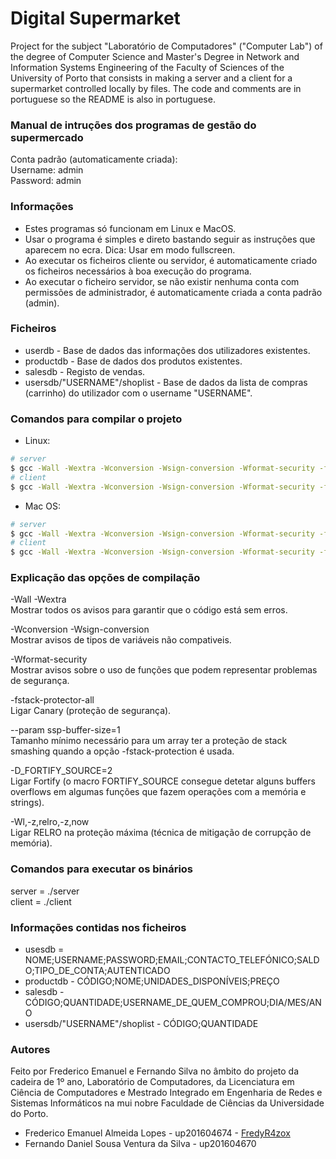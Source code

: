 # Digital Supermarket
Project for the subject "Laboratório de Computadores" ("Computer Lab") of the degree of Computer Science and Master's Degree in Network and Information Systems Engineering of the Faculty of Sciences of the University of Porto that consists in making a server and a client for a supermarket controlled locally by files. The code and comments are in portuguese so the README is also in portuguese.


### Manual de intruções dos programas de gestão do supermercado
Conta padrão (automaticamente criada): <br />
Username: admin <br />
Password: admin <br />


### Informações
* Estes programas só funcionam em Linux e MacOS.
* Usar o programa é simples e direto bastando seguir as instruções que aparecem no ecra.
Dica: Usar em modo fullscreen.
* Ao executar os ficheiros cliente ou servidor, é automaticamente criado os ficheiros 
necessários à boa execução do programa.
* Ao executar o ficheiro servidor, se não existir nenhuma conta com permissões de administrador, 
é automaticamente criada a conta padrão (admin).


### Ficheiros
* userdb - Base de dados das informações dos utilizadores existentes.
* productdb - Base de dados dos produtos existentes.
* salesdb - Registo de vendas.
* usersdb/"USERNAME"/shoplist - Base de dados da lista de compras (carrinho) do utilizador com o username "USERNAME".


### Comandos para compilar o projeto
* Linux:
```bash
# server
$ gcc -Wall -Wextra -Wconversion -Wsign-conversion -Wformat-security -fstack-protector-all --param ssp-buffer-size=1 -D_FORTIFY_SOURCE=2 -Wl,-z,relro,-z,now server.c -o server_linux
# client
$ gcc -Wall -Wextra -Wconversion -Wsign-conversion -Wformat-security -fstack-protector-all --param ssp-buffer-size=1 -D_FORTIFY_SOURCE=2 -Wl,-z,relro,-z,now client.c -o client_linux
```

* Mac OS:
```bash
# server
$ gcc -Wall -Wextra -Wconversion -Wsign-conversion -Wformat-security -fstack-protector-all --param ssp-buffer-size=1 -D_FORTIFY_SOURCE=2 server.c -o server_macos <br />
# client
$ gcc -Wall -Wextra -Wconversion -Wsign-conversion -Wformat-security -fstack-protector-all --param ssp-buffer-size=1 -D_FORTIFY_SOURCE=2 client.c -o client_macos <br />
```

### Explicação das opções de compilação
-Wall -Wextra <br />
Mostrar todos os avisos para garantir que o código está sem erros.

-Wconversion -Wsign-conversion <br />
Mostrar avisos de tipos de variáveis não compativeis.

-Wformat-security <br />
Mostrar avisos sobre o uso de funções que podem representar problemas de segurança.

-fstack-protector-all <br />
Ligar Canary (proteção de segurança).

--param ssp-buffer-size=1 <br />
Tamanho mínimo necessário para um array ter a proteção de stack smashing quando a opção -fstack-protection é usada.

-D_FORTIFY_SOURCE=2 <br />
Ligar Fortify (o macro FORTIFY_SOURCE consegue detetar alguns buffers overflows em algumas funções que fazem operações com a memória e strings).

-Wl,-z,relro,-z,now <br />
Ligar RELRO na proteção máxima (técnica de mitigação de corrupção de memória).


### Comandos para executar os binários
server = ./server <br />
client = ./client <br />


### Informações contidas nos ficheiros
* usesdb = NOME;USERNAME;PASSWORD;EMAIL;CONTACTO_TELEFÓNICO;SALDO;TIPO_DE_CONTA;AUTENTICADO
* productdb - CÓDIGO;NOME;UNIDADES_DISPONÍVEIS;PREÇO
* salesdb - CÓDIGO;QUANTIDADE;USERNAME_DE_QUEM_COMPROU;DIA/MES/ANO
* usersdb/"USERNAME"/shoplist - CÓDIGO;QUANTIDADE


### Autores
Feito por Frederico Emanuel e Fernando Silva no âmbito do projeto da cadeira de 1º ano, Laboratório de Computadores, da Licenciatura em Ciência de Computadores e Mestrado Integrado em Engenharia de Redes e Sistemas Informáticos na mui nobre Faculdade de Ciências da Universidade do Porto.

* Frederico Emanuel Almeida Lopes - up201604674 - [FredyR4zox](https://github.com/FredyR4zox)
* Fernando Daniel Sousa Ventura da Silva - up201604670
